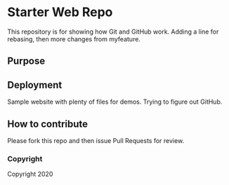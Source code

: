 # Starter Web Repo

This repository is for showing how Git and GitHub work.
Adding a line for rebasing, then more changes from myfeature.

## Purpose

## Deployment

Sample website with plenty of files for demos. Trying to figure out GitHub.

## How to contribute

Please fork this repo and then issue Pull Requests for review.

### Copyright

Copyright 2020